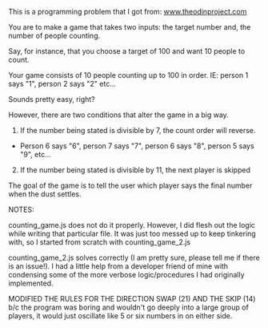 This is a programming problem that I got from: www.theodinproject.com

You are to make a game that takes two inputs: the target number and, the number of people counting.

Say, for instance, that you choose a target of 100 and want 10 people to count.  

Your game consists of 10 people counting up to 100 in order.  IE: person 1 says "1", person 2 says "2" etc...

Sounds pretty easy, right?

However, there are two conditions that alter the game in a big way.

1. If the number being stated is divisible by 7, the count order will reverse.
  - Person 6 says "6", person 7 says "7", person 6 says "8", person 5 says "9", etc...

2. If the number being stated is divisible by 11, the next player is skipped

The goal of the game is to tell the user which player says the final number when the dust settles.  



NOTES:

counting_game.js does not do it properly.  However, I did flesh out the logic while writing that particular file.  It was just too messed up to keep tinkering with, so I started from scratch with counting_game_2.js


counting_game_2.js solves correctly (I am pretty sure, please tell me if there is an issue!).  I had a little help from a developer friend of mine with condensing some of the more verbose logic/procedures I had originally implemented.

MODIFIED THE RULES FOR THE DIRECTION SWAP (21) AND THE SKIP (14) b/c the program was boring and wouldn't go deeply into a large group of players, it would just oscillate like 5 or six numbers in on either side.  